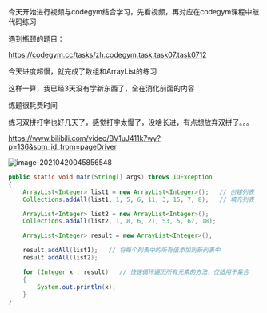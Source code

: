 今天开始进行视频与codegym结合学习，先看视频，再对应在codegym课程中敲代码练习

遇到瓶颈的题目：

https://codegym.cc/tasks/zh.codegym.task.task07.task0712

今天进度超慢，就完成了数组和ArrayList的练习

这样一算，我已经3天没有学新东西了，全在消化前面的内容

练题很耗费时间

练习双拼打字也好几天了，感觉打字太慢了，没啥长进，有点想放弃双拼了。。。

https://www.bilibili.com/video/BV1uJ411k7wy?p=136&spm_id_from=pageDriver

![image-20210420045856548](C:\Users\Sylow\AppData\Roaming\Typora\typora-user-images\image-20210420045856548.png)



```java
public static void main(String[] args) throws IOException
{
    ArrayList<Integer> list1 = new ArrayList<Integer>();   // 创建列表
    Collections.addAll(list1, 1, 5, 6, 11, 3, 15, 7, 8);   // 填充列表

    ArrayList<Integer> list2 = new ArrayList<Integer>();
    Collections.addAll(list2, 1, 8, 6, 21, 53, 5, 67, 18);

    ArrayList<Integer> result = new ArrayList<Integer>();

    result.addAll(list1);   // 将每个列表中的所有值添加到新列表中
    result.addAll(list2);

    for (Integer x : result)   // 快速循环遍历所有元素的方法，仅适用于集合
    {
        System.out.println(x);
    }
}
```


